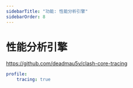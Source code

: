 ```yaml
---
sidebarTitle: "功能: 性能分析引擎"
sidebarOrder: 8
---
```


# 性能分析引擎

https://github.com/deadmau5v/clash-core-tracing

```yaml
profile:
    tracing: true
```
